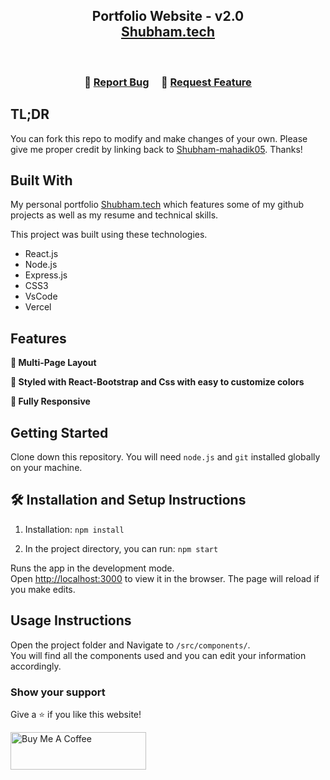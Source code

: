 <h2 align="center">
  Portfolio Website - v2.0<br/>
  <a href="https://portfolio-cey714bpo-shubhams-projects-c333bdcf.vercel.app/" target="_blank">Shubham.tech</a>
</h2>
<div align="center">
  <!-- <img alt="Demo" src="./Images/readme-img1.png" /> -->
</div>

<br/>

<!-- <center>

[![forthebadge](https://forthebadge.com/images/badges/built-with-love.svg)](https://forthebadge.com) &nbsp;
[![forthebadge](https://forthebadge.com/images/badges/made-with-javascript.svg)](https://forthebadge.com) &nbsp;
[![forthebadge](https://forthebadge.com/images/badges/open-source.svg)](https://forthebadge.com) &nbsp;
![GitHub Repo stars](https://img.shields.io/github/stars/soumyajit4419/Portfolio?color=red&logo=github&style=for-the-badge) &nbsp;
![GitHub forks](https://img.shields.io/github/forks/soumyajit4419/Portfolio?color=red&logo=github&style=for-the-badge)

</center> -->

<h3 align="center">
    🔹
    <a href="https://github.com/Shubham-mahadik05/PORTFOLIO/issues">Report Bug</a> &nbsp; &nbsp;
    🔹
    <a href="https://github.com/Shubham-mahadik05/PORTFOLIO/issues">Request Feature</a>
</h3>

## TL;DR

You can fork this repo to modify and make changes of your own. Please give me proper credit by linking back to [Shubham-mahadik05](https://github.com/Shubham-mahadik05/PORTFOLIO/). Thanks!

## Built With

My personal portfolio <a href="https://soumyajit.vercel.app/" target="_blank">Shubham.tech</a> which features some of my github projects as well as my resume and technical skills.<br/>

This project was built using these technologies.

- React.js
- Node.js
- Express.js
- CSS3
- VsCode
- Vercel

## Features

**📖 Multi-Page Layout**

**🎨 Styled with React-Bootstrap and Css with easy to customize colors**

**📱 Fully Responsive**

## Getting Started

Clone down this repository. You will need `node.js` and `git` installed globally on your machine.

## 🛠 Installation and Setup Instructions

1. Installation: `npm install`

2. In the project directory, you can run: `npm start`

Runs the app in the development mode.\
Open [http://localhost:3000](http://localhost:3000) to view it in the browser.
The page will reload if you make edits.

## Usage Instructions

Open the project folder and Navigate to `/src/components/`. <br/>
You will find all the components used and you can edit your information accordingly.

### Show your support

Give a ⭐ if you like this website!

<a href="https://buymeacoffee.com/shubhammahe?sta5" target="_blank"><img src="https://cdn.buymeacoffee.com/buttons/v2/default-violet.png" alt="Buy Me A Coffee" height= "60px" width= "217px" ></a>
